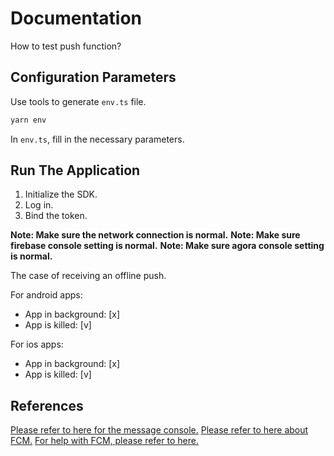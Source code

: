 # Documentation

How to test push function?

## Configuration Parameters

Use tools to generate `env.ts` file.

```sh
yarn env
```

In `env.ts`, fill in the necessary parameters.

## Run The Application

1. Initialize the SDK.
2. Log in.
3. Bind the token.

**Note: Make sure the network connection is normal.**
**Note: Make sure firebase console setting is normal.**
**Note: Make sure agora console setting is normal.**

The case of receiving an offline push.

For android apps:

- App in background: [x]
- App is killed: [v]

For ios apps:

- App in background: [x]
- App is killed: [v]

## References

[Please refer to here for the message console.](https://console.agora.io/)
[Please refer to here about FCM.](https://console.firebase.google.com/)
[For help with FCM, please refer to here.](https://rnfirebase.io/)
